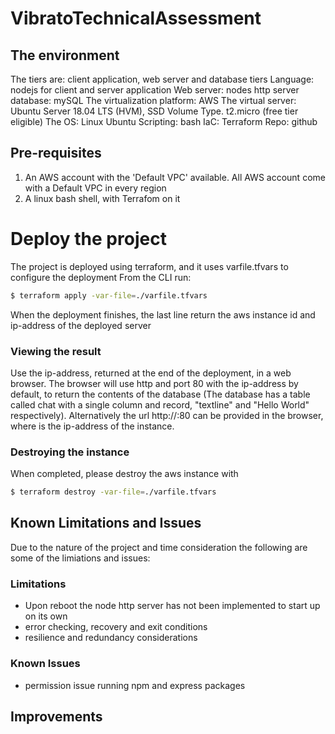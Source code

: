 # VibratoTechnicalAssessment
## The environment
The tiers are: client application, web server and database tiers
Language: nodejs for client and server application
Web server: nodes http server
database: mySQL
The virtualization platform: AWS 
The virtual server: Ubuntu Server 18.04 LTS (HVM), SSD Volume Type. t2.micro (free tier eligible)
The OS: Linux Ubuntu
Scripting: bash
IaC: Terraform
Repo: github

## Pre-requisites
1. An AWS account with the 'Default VPC' available. All AWS account come with a Default VPC in every region
2. A linux bash shell, with Terrafom on it

# Deploy the project
The project is deployed using terraform, and it uses varfile.tfvars to configure the deployment
From the CLI run:

```bash
$ terraform apply -var-file=./varfile.tfvars
```
When the deployment finishes, the last line return the aws instance id and ip-address of the deployed server

### Viewing the result
Use the ip-address, returned at the end of the deployment, in a web browser. The browser will use http and port 80 with the ip-address by default, to return the contents of the database (The database has a table called chat with a single column and record, "textline" and "Hello World" respectively). Alternatively the url http://<ip-address>:80 can be provided in the browser, where <ip-address> is the ip-address of the instance.

### Destroying the instance
When completed, please destroy the aws instance with
```bash
$ terraform destroy -var-file=./varfile.tfvars
```

## Known Limitations and Issues
Due to the nature of the project and time consideration the following are some of the limiations and issues:

### Limitations
- Upon reboot the node http server has not been implemented to start up on its own
- error checking, recovery and exit conditions
- resilience and redundancy considerations

### Known Issues
- permission issue running npm and express packages

## Improvements
